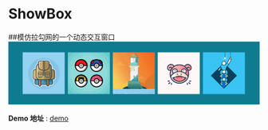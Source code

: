 # ShowBox
##模仿拉勾网的一个动态交互窗口
![ShowBox ScreenShot](https://github.com/Hoooloworld/ShowBox/raw/master/screenshot.gif)

**Demo 地址** : [demo](https://hoooloworld.github.io/ShowBox/showBox.html)
